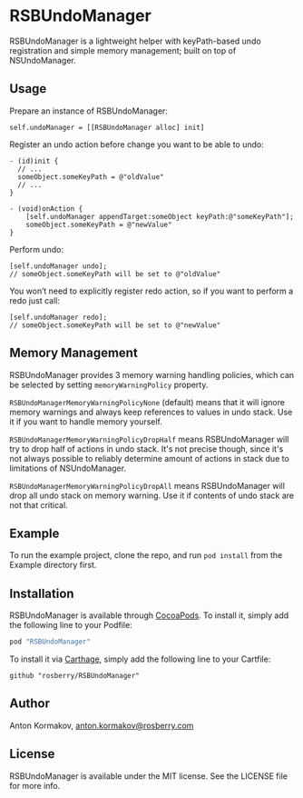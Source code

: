 # RSBUndoManager

RSBUndoManager is a lightweight helper with keyPath-based undo registration and simple memory management; built on top of NSUndoManager.

## Usage

Prepare an instance of RSBUndoManager:
```objc
self.undoManager = [[RSBUndoManager alloc] init]
```

Register an undo action before change you want to be able to undo:
```objc
- (id)init {
  // ...
  someObject.someKeyPath = @"oldValue"
  // ...
}

- (void)onAction {
    [self.undoManager appendTarget:someObject keyPath:@"someKeyPath"];
    someObject.someKeyPath = @"newValue"    
}
```

Perform undo:
```objc
[self.undoManager undo];
// someObject.someKeyPath will be set to @"oldValue"
```

You won’t need to explicitly register redo action, so if you want to perform a redo just call:
```objc
[self.undoManager redo];
// someObject.someKeyPath will be set to @"newValue"
```

## Memory Management

RSBUndoManager provides 3 memory warning handling policies, which can be selected by setting `memoryWarningPolicy` property.

`RSBUndoManagerMemoryWarningPolicyNone` (default) means that it will ignore memory warnings and always keep references to values in undo stack. Use it if you want to handle memory yourself.

`RSBUndoManagerMemoryWarningPolicyDropHalf` means RSBUndoManager will try to drop half of actions in undo stack. It's not precise though, since it's not always possible to reliably determine amount of actions in stack due to limitations of NSUndoManager.

`RSBUndoManagerMemoryWarningPolicyDropAll` means RSBUndoManager will drop all undo stack on memory warning. Use it if contents of undo stack are not that critical.

## Example

To run the example project, clone the repo, and run `pod install` from the Example directory first.

## Installation

RSBUndoManager is available through [CocoaPods](http://cocoapods.org). To install
it, simply add the following line to your Podfile:

```ruby
pod "RSBUndoManager"
```

To install it via [Carthage](https://github.com/Carthage/Carthage), simply add the following line to your Cartfile:

```
github "rosberry/RSBUndoManager"
```

## Author

Anton Kormakov, anton.kormakov@rosberry.com

## License

RSBUndoManager is available under the MIT license. See the LICENSE file for more info.
